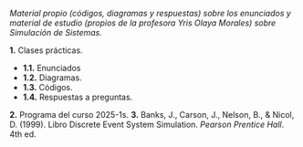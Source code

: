 *Material propio (códigos, diagramas y respuestas) sobre los enunciados y material de estudio (propios de la profesora Yris Olaya Morales) sobre Simulación de Sistemas.*

**1.** Clases prácticas.
   - **1.1.** Enunciados
   - **1.2.** Diagramas.
   - **1.3.** Códigos.
   - **1.4.** Respuestas a preguntas.

**2.** Programa del curso 2025-1s.
**3.** Banks, J., Carson, J., Nelson, B., & Nicol, D. (1999). Libro Discrete Event System Simulation. _Pearson Prentice Hall_. 4th ed.
